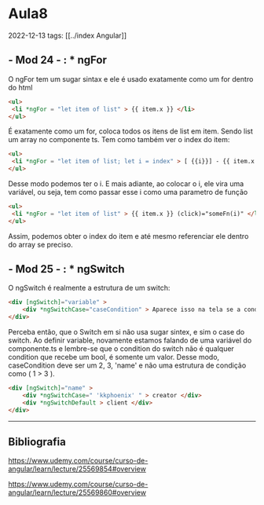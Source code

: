 # Aula8
2022-12-13
tags: [[../index Angular]]

## - Mod 24 - : * ngFor

O ngFor tem um sugar sintax e ele é usado exatamente como um for dentro do html

~~~html
<ul>
 <li *ngFor = "let item of list" > {{ item.x }} </li>
</ul>
~~~

É exatamente como um for, coloca todos os itens de list em item. Sendo list um array no componente ts. Tem como também ver o index do item:

~~~html
<ul>
 <li *ngFor = "let item of list; let i = index" > [ {{i}}] - {{ item.x }} </li>
</ul>
~~~

Desse modo podemos ter o i. E mais adiante, ao colocar o i, ele vira uma variável, ou seja, tem como passar esse i como uma parametro de função

~~~html
<ul>
 <li *ngFor = "let item of list" > {{ item.x }} (click)="someFn(i)" </li>
</ul>
~~~

Assim, podemos obter o index do item e até mesmo referenciar ele dentro do array se preciso.

## - Mod 25 - : * ngSwitch

O ngSwitch é realmente a estrutura de um switch:

~~~html
<div [ngSwitch]="variable" >
	<div *ngSwitchCase="caseCondition" > Aparece isso na tela se a condition for true </div>
</div>
~~~

Perceba então, que o Switch em si não usa sugar sintex, e sim o case do switch. Ao definir variable, novamente estamos falando de uma variável do componente.ts e lembre-se que o condition do switch não é qualquer condition que recebe um bool, é somente um valor. Desse modo, caseCondition deve ser um 2, 3, 'name' e não uma estrutura de condição como ( 1 > 3 ).

~~~html
<div [ngSwitch]="name" >
	<div *ngSwitchCase=" 'kkphoenix' " > creator </div>
	<div *ngSwitchDefault > client </div>
</div>
~~~



-----------------------------------------------
## Bibliografia

https://www.udemy.com/course/curso-de-angular/learn/lecture/25569854#overview

https://www.udemy.com/course/curso-de-angular/learn/lecture/25569860#overview